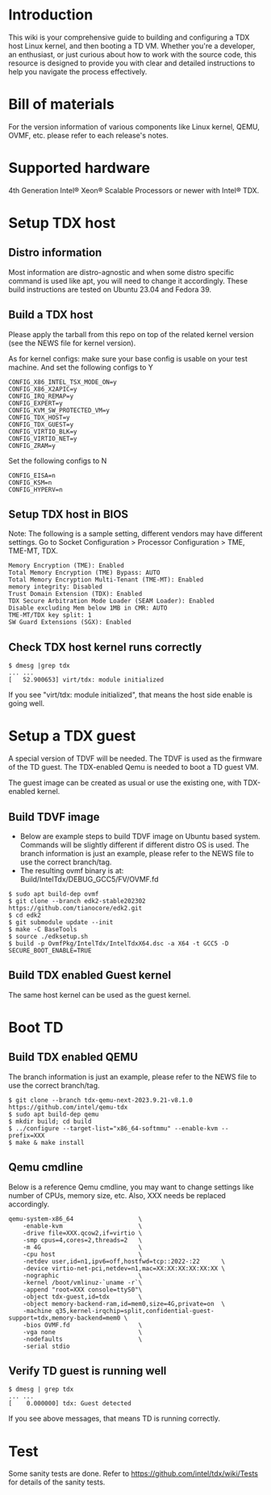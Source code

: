# Introduction
This wiki is your comprehensive guide to building and configuring a TDX host Linux kernel, and then booting a TD VM. Whether you're a developer, an enthusiast, or just curious about how to work with the source code, this resource is designed to provide you with clear and detailed instructions to help you navigate the process effectively.

# Bill of materials
For the version information of various components like Linux kernel, QEMU, OVMF, etc. please refer to each release's notes.

# Supported hardware
4th Generation Intel® Xeon® Scalable Processors or newer with Intel® TDX.

# Setup TDX host
## Distro information
Most information are distro-agnostic and when some distro specific command is used like apt, you will need to change it accordingly. These build instructions are tested on Ubuntu 23.04 and Fedora 39.

## Build a TDX host
Please apply the tarball from this repo on top of the related kernel version (see the NEWS file for kernel version).

As for kernel configs: make sure your base config is usable on your test machine. And set the following configs to Y
```
CONFIG_X86_INTEL_TSX_MODE_ON=y
CONFIG_X86_X2APIC=y
CONFIG_IRQ_REMAP=y
CONFIG_EXPERT=y
CONFIG_KVM_SW_PROTECTED_VM=y
CONFIG_TDX_HOST=y
CONFIG_TDX_GUEST=y
CONFIG_VIRTIO_BLK=y
CONFIG_VIRTIO_NET=y
CONFIG_ZRAM=y
```

Set the following configs to N
```
CONFIG_EISA=n
CONFIG_KSM=n
CONFIG_HYPERV=n
```

## Setup TDX host in BIOS
Note: The following is a sample setting, different vendors may have different settings.
Go to Socket Configuration > Processor Configuration > TME, TME-MT, TDX.
```
Memory Encryption (TME): Enabled
Total Memory Encryption (TME) Bypass: AUTO
Total Memory Encryption Multi-Tenant (TME-MT): Enabled
memory integrity: Disabled
Trust Domain Extension (TDX): Enabled
TDX Secure Arbitration Mode Loader (SEAM Loader): Enabled
Disable excluding Mem below 1MB in CMR: AUTO
TME-MT/TDX key split: 1
SW Guard Extensions (SGX): Enabled
```

## Check TDX host kernel runs correctly
```
$ dmesg |grep tdx
... ...
[   52.900653] virt/tdx: module initialized
```
If you see "virt/tdx: module initialized", that means the host side enable is going well.

# Setup a TDX guest
A special version of TDVF will be needed. The TDVF is used as the firmware of the TD guest.
The TDX-enabled Qemu is needed to boot a TD guest VM. 

The guest image can be created as usual or use the existing one, with TDX-enabled kernel.

## Build TDVF image
* Below are example steps to build TDVF image on Ubuntu based system. Commands will be slightly different if different distro OS is used. The branch information is just an example, please refer to the NEWS file to use the correct branch/tag.
* The resulting ovmf binary is at: Build/IntelTdx/DEBUG_GCC5/FV/OVMF.fd
```
$ sudo apt build-dep ovmf
$ git clone --branch edk2-stable202302 https://github.com/tianocore/edk2.git
$ cd edk2
$ git submodule update --init
$ make -C BaseTools
$ source ./edksetup.sh
$ build -p OvmfPkg/IntelTdx/IntelTdxX64.dsc -a X64 -t GCC5 -D SECURE_BOOT_ENABLE=TRUE
```

## Build TDX enabled Guest kernel
The same host kernel can be used as the guest kernel.

# Boot TD
## Build TDX enabled QEMU
The branch information is just an example, please refer to the NEWS file to use the correct branch/tag.
```
$ git clone --branch tdx-qemu-next-2023.9.21-v8.1.0 https://github.com/intel/qemu-tdx
$ sudo apt build-dep qemu
$ mkdir build; cd build
$ ../configure --target-list="x86_64-softmmu" --enable-kvm --prefix=XXX
$ make & make install
```

## Qemu cmdline
Below is a reference Qemu cmdline, you may want to change settings like number of CPUs, memory size, etc.
Also, XXX needs be replaced accordingly.
```
qemu-system-x86_64                  \
    -enable-kvm                     \
    -drive file=XXX.qcow2,if=virtio \
    -smp cpus=4,cores=2,threads=2   \
    -m 4G                           \
    -cpu host                       \
    -netdev user,id=n1,ipv6=off,hostfwd=tcp::2022-:22      \
    -device virtio-net-pci,netdev=n1,mac=XX:XX:XX:XX:XX:XX \
    -nographic                      \
    -kernel /boot/vmlinuz-`uname -r`\
    -append "root=XXX console=ttyS0"\
    -object tdx-guest,id=tdx        \
    -object memory-backend-ram,id=mem0,size=4G,private=on  \
    -machine q35,kernel-irqchip=split,confidential-guest-support=tdx,memory-backend=mem0 \
    -bios OVMF.fd                   \
    -vga none                       \
    -nodefaults                     \
    -serial stdio
```

## Verify TD guest is running well
```
$ dmesg | grep tdx
... ...
[    0.000000] tdx: Guest detected
```
If you see above messages, that means TD is running correctly.

# Test
Some sanity tests are done. Refer to https://github.com/intel/tdx/wiki/Tests for details of the sanity tests. 